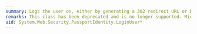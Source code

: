 ```yaml
---
summary: Logs the user on, either by generating a 302 redirect URL or by initiating a Passport-aware client authentication exchange. This class is deprecated.
remarks: This class has been deprecated and is no longer supported. Microsoft Passport Network has been replaced by Windows Live ID. For more information about how to use Windows Live ID to authenticate users in a Web application, see [Windows Live ID SDK](http://go.microsoft.com/fwlink/?LinkId=106346).
uid: System.Web.Security.PassportIdentity.LoginUser*
---
```

